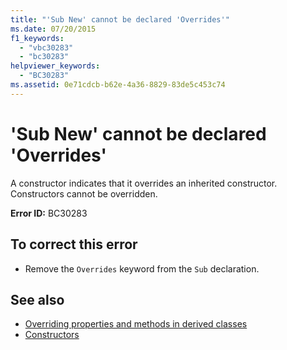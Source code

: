 ```yaml
---
title: "'Sub New' cannot be declared 'Overrides'"
ms.date: 07/20/2015
f1_keywords: 
  - "vbc30283"
  - "bc30283"
helpviewer_keywords: 
  - "BC30283"
ms.assetid: 0e71cdcb-b62e-4a36-8829-83de5c453c74
---
```

# 'Sub New' cannot be declared 'Overrides'
A constructor indicates that it overrides an inherited constructor. Constructors cannot be overridden.  
  
 **Error ID:** BC30283  
  
## To correct this error  
  
- Remove the `Overrides` keyword from the `Sub` declaration.  
  
## See also

- [Overriding properties and methods in derived classes](../programming-guide/language-features/objects-and-classes/inheritance-basics.md#overriding-properties-and-methods-in-derived-classes)
- [Constructors](../programming-guide/concepts/object-oriented-programming.md#constructors)
